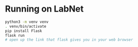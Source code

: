 # Running on LabNet

```bash
python3 -m venv venv
. venv/bin/activate
pip install Flask
flask run
# open up the link that flask gives you in your web browser
```

